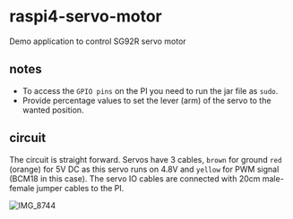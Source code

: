 # raspi4-servo-motor
Demo application to control SG92R servo motor

## notes
- To access the `GPIO pins` on the PI you need to run the jar file as `sudo`.
- Provide percentage values to set the lever (arm) of the servo to the wanted position.

## circuit
The circuit is straight forward. Servos have 3 cables,
`brown` for ground `red` (orange) for 5V DC as this servo runs on 4.8V and `yellow` for PWM signal (BCM18 in this case).
The servo IO cables are connected with 20cm male-female jumper cables to the PI.

![IMG_8744](https://user-images.githubusercontent.com/75616496/211644586-5c8f9106-edba-4ca8-b079-e1dee9427b46.jpg)
